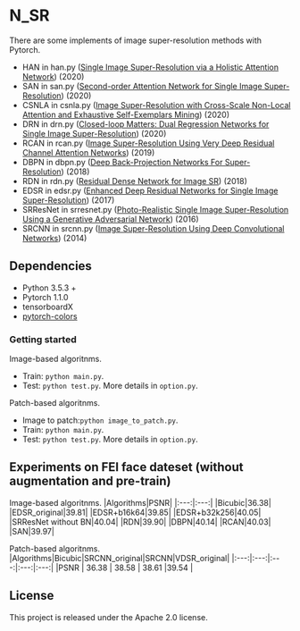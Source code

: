 <!--
 * @Author: wjm
 * @Date: 2020-06-23 18:35:52
 * @LastEditTime: 2021-03-03 11:35:55
 * @Description: file content
-->
# N_SR
 
There are some implements of image super-resolution methods with Pytorch.  <br>
* HAN in han.py ([Single Image Super-Resolution via a Holistic Attention Network](https://arxiv.org/pdf/2008.08767.pdf)) (2020)
* SAN in san.py ([Second-order Attention Network for Single Image Super-Resolution](http://openaccess.thecvf.com/content_CVPR_2019/papers/Dai_Second-Order_Attention_Network_for_Single_Image_Super-Resolution_CVPR_2019_paper.pdf)) (2020)
* CSNLA in csnla.py ([Image Super-Resolution with Cross-Scale Non-Local Attention and Exhaustive Self-Exemplars Mining](https://arxiv.org/abs/2006.01424)) (2020)
* DRN in drn.py ([Closed-loop Matters: Dual Regression Networks for Single Image Super-Resolution](https://arxiv.org/pdf/2003.07018.pdf)) (2020)
* RCAN in rcan.py ([Image Super-Resolution Using Very Deep Residual Channel Attention Networks](http://openaccess.thecvf.com/content_ECCV_2018/papers/Yulun_Zhang_Image_Super-Resolution_Using_ECCV_2018_paper.pdf)) (2019)
* DBPN in dbpn.py ([Deep Back-Projection Networks For Super-Resolution](https://arxiv.org/abs/1904.05677)) (2018)
* RDN in rdn.py ([Residual Dense Network for Image SR](https://arxiv.org/pdf/1802.08797v2.pdf)) (2018)
* EDSR in edsr.py ([Enhanced Deep Residual Networks for Single Image Super-Resolution](https://arxiv.org/abs/1707.02921)) (2017)
* SRResNet in srresnet.py ([Photo-Realistic Single Image Super-Resolution Using a Generative Adversarial Network](https://arxiv.org/abs/1609.04802)) (2016)
* SRCNN in srcnn.py ([Image Super-Resolution Using Deep Convolutional Networks](https://arxiv.org/abs/1501.00092)) (2014)

## Dependencies
* Python 3.5.3 +
* Pytorch 1.1.0
* tensorboardX
* [pytorch-colors](https://github.com/jorge-pessoa/pytorch-colors)

### Getting started
Image-based algoritnms.
* Train: `python main.py`. </br>
* Test: `python test.py`. More details in `option.py`.</br>

Patch-based algoritnms.
* Image to patch:`python image_to_patch.py`. </br>
* Train: `python main.py`. </br>
* Test: `python test.py`. More details in `option.py`.</br>

## Experiments on FEI face dateset (without augmentation and pre-train)
Image-based algoritnms.
|Algorithms|PSNR|
|:---:|:---:|
|Bicubic|36.38| 
|EDSR_original|39.81| 
|EDSR+b16k64|39.85|
|EDSR+b32k256|40.05|
|SRResNet without BN|40.04| 
|RDN|39.90| 
|DBPN|40.14|
|RCAN|40.03|
|SAN|39.97|

Patch-based algoritnms.
|Algorithms|Bicubic|SRCNN_original|SRCNN|VDSR_original|
|:---:|:---:|:---:|:---:|:---:|
|PSNR | 36.38 | 38.58 | 38.61 |39.54 |

## License
This project is released under the Apache 2.0 license.
